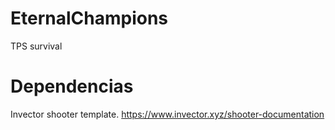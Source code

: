 # EternalChampions
TPS survival

# Dependencias
Invector shooter template.
https://www.invector.xyz/shooter-documentation
